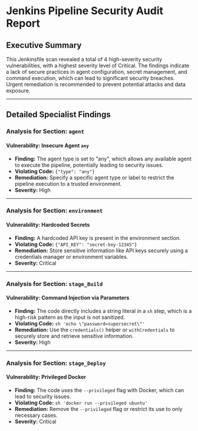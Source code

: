 # Jenkins Pipeline Security Audit Report

## Executive Summary
This Jenkinsfile scan revealed a total of 4 high-severity security vulnerabilities, with a highest severity level of Critical. The findings indicate a lack of secure practices in agent configuration, secret management, and command execution, which can lead to significant security breaches. Urgent remediation is recommended to prevent potential attacks and data exposure.

---

## Detailed Specialist Findings
### Analysis for Section: `agent`

#### Vulnerability: Insecure Agent `any`
- **Finding:** The agent type is set to "any", which allows any available agent to execute the pipeline, potentially leading to security issues.
- **Violating Code:** `{"type": "any"}`
- **Remediation:** Specify a specific agent type or label to restrict the pipeline execution to a trusted environment.
- **Severity:** High

---

### Analysis for Section: `environment`

#### Vulnerability: Hardcoded Secrets
- **Finding:** A hardcoded API key is present in the environment section.
- **Violating Code:** `{"API_KEY": "secret-key-12345"}`
- **Remediation:** Store sensitive information like API keys securely using a credentials manager or environment variables.
- **Severity:** Critical

---

### Analysis for Section: `stage_Build`

#### Vulnerability: Command Injection via Parameters
- **Finding:** The code directly includes a string literal in a `sh` step, which is a high-risk pattern as the input is not sanitized.
- **Violating Code:** `sh 'echo \"password=supersecret\"'`
- **Remediation:** Use the `credentials()` helper or `withCredentials` to securely store and retrieve sensitive information.
- **Severity:** High

---

### Analysis for Section: `stage_Deploy`

#### Vulnerability: Privileged Docker
- **Finding:** The code uses the `--privileged` flag with Docker, which can lead to security issues.
- **Violating Code:** `sh 'docker run --privileged ubuntu'`
- **Remediation:** Remove the `--privileged` flag or restrict its use to only necessary cases.
- **Severity:** Critical